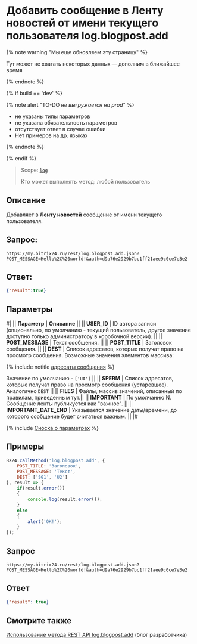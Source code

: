 # Добавить сообщение в Ленту новостей от имени текущего пользователя log.blogpost.add

{% note warning "Мы еще обновляем эту страницу" %}

Тут может не хватать некоторых данных — дополним в ближайшее время

{% endnote %}

{% if build == 'dev' %}

{% note alert "TO-DO _не выгружается на prod_" %}

- не указаны типы параметров
- не указана обязательность параметров
- отсутствует ответ в случае ошибки
- Нет примеров на др. языках

{% endnote %}

{% endif %}

> Scope: [`log`](../scopes/permissions.md)
>
> Кто может выполнять метод: любой пользователь

## Описание

Добавляет в **Ленту новостей** сообщение от имени текущего пользователя.

## Запрос:

```http
https://my.bitrix24.ru/rest/log.blogpost.add.json?POST_MESSAGE=Hello%2C%20world!&auth=d9a76e2929b7bc1ff21aee9c0ce7e3e2
```

## Ответ:

```json
{"result":true}
```

## Параметры

#|
|| **Параметр** | **Описание** ||
|| **USER_ID** | ID автора записи (опционально, по умолчанию - текущий пользователь, другое значение доступно только администратору в коробочной версии). ||
|| **POST_MESSAGE** | Текст сообщения. ||
|| **POST_TITLE** | Заголовок сообщения. ||
|| **DEST** |  Список адресатов, которые получат право на просмотр сообщения.  Возможные значения элементов массива:

{% include notitle [адресаты сообщения](./_includes/log-recepients.md) %}

Значение по умолчанию - `['UA']` ||
|| **SPERM** | Список адресатов, которые получат право на просмотр сообщения (устаревшее). Аналогично `DEST` ||
|| **FILES** | Файлы, массив значений, описанный по правилам, приведенным тут.||
|| **IMPORTANT** | По умолчанию N. Сообщение ленты публикуется как "важное". ||
|| **IMPORTANT_DATE_END** | Указывается значение даты/времени, до которого сообщение будет считаться важным. ||
|#

{% include [Сноска о параметрах](../../_includes/required.md) %}

## Примеры

```js
BX24.callMethod('log.blogpost.add', {
    POST_TITLE: 'Заголовок',
    POST_MESSAGE: 'Текст',
    DEST: ['SG1', 'U2']
}, result => {
    if(result.error())
    {
        console.log(result.error());
    }
    else
    {
        alert('OK!');
    }
});
```

## Запрос

```http
https://my.bitrix24.ru/rest/log.blogpost.add.json?POST_MESSAGE=Hello%2C%20world!&auth=d9a76e2929b7bc1ff21aee9c0ce7e3e2
```

## Ответ

```json
{"result": true}
```

## Смотрите также

[Использование метода REST API log.blogpost.add](http://dev.1c-bitrix.ru/community/blogs/wladart/rest_logblogpostadd.php) (блог разработчика)
